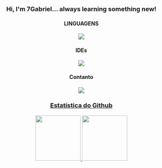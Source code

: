 <h3 align="center">Hi, I'm 7Gabriel... always learning something new!</h2>
    <h4 align="center">LINGUAGENS</h4>
    <p align="center">
        <a href='https://skillicons.dev'>
            <img src='https://skillicons.dev/icons?i=js,nodejs,html,css,python' />
        </a>
    </p>
    <h4 align="center">IDEs</h4>
    <p align="center">
        <a href="https://skillicons.dev">
            <img src='https://skillicons.dev/icons?i=vscode,git,github' />
        </a>
    </p>
    <h4 align="center">Contanto</h4>
    <p align="center">
        <a href='https://www.instagram.com/7.gabriiel/' target="_blank">
            <img src='https://skillicons.dev/icons?i=instagram' />
        <!-- Divide the space -->
    </p>
    <h3 align="center">Estatística do Github</h3>
    <div align="center">
        <a href='https://github.com/7gabriiel'>
            <img height="120em"
                src='https://github-readme-stats.vercel.app/api?username=7gabriiel&show_icons=true&theme=tokyonightinclude_all_commits=true&count_private=true' />
            <img height="120em"
                src='https://github-readme-stats.vercel.app/api/top-langs/?username=7gabriiel&layout=compact&langs_count=7&theme=tokyonight' />
    </div>
